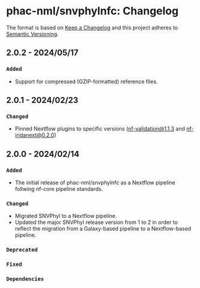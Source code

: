 # phac-nml/snvphylnfc: Changelog

The format is based on [Keep a Changelog](https://keepachangelog.com/en/1.0.0/)
and this project adheres to [Semantic Versioning](https://semver.org/spec/v2.0.0.html).

## 2.0.2 - 2024/05/17

### `Added`

- Support for compressed (GZIP-formatted) reference files.

## 2.0.1 - 2024/02/23

### `Changed`

- Pinned Nextflow plugins to specific versions (nf-validation@1.1.3 and nf-iridanext@0.2.0)

## 2.0.0 - 2024/02/14

### `Added`

- The initial release of phac-nml/snvphylnfc as a Nextflow pipeline follwing nf-core pipeline standards.

### `Changed`

- Migrated SNVPhyl to a Nextflow pipeline.
- Updated the major SNVPhyl release version from 1 to 2 in order to reflect the migration from a Galaxy-based pipeline to a Nextflow-based pipeline.

### `Deprecated`

### `Fixed`

### `Dependencies`
